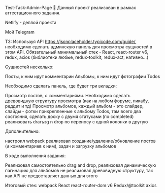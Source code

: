 Test-Task-Admin-Page
👋 Данный проект реализован в рамках аттестационного задания.

Netlify - деплой проекта

Мой Telegram

ТЗ:
Используя API https://jsonplaceholder.typicode.com/guide/, необходимо сделать админскую панель для просмотра сущностей в этом API. Обязательный минимальный стек - React, react-router v6, redux, axios (библиотеки любые, redux-toolkit, redux-act, нативно…)

Сущностей несколько:

Посты, к ним идут комментарии
Альбомы, к ним идут фотографии
Todos

Необходимо сделать панель, где будет три вкладки:

Просмотр постов, с комментариями. Необходимо сделать древовидную структуру просмотра (как на любом форуме, пикабу, реддит и тд)
Просмотр альбомов, каждый альбом - это слайдер, слайды - фотки прикрепленные к альбому
Todos, там всего два состояния, сделать доску с двумя статусами (по completed) реализовать draтьзg n drop по переносу с одной колонки в другую

Дополнительно:

настроил webpack
реализовал создание/удаление/обновление постов (и комментариев к ним), задач и загрузку альбомов

В ходе выполнения задания:

Реализовал самостоятельно drag and drop, реализовал динамическую пагинацию для альбомов
не реализовал древовидную структуру, так как API не предоставляет данных для этого

Итоговый стек:
webpack
React
react-router-dom v6
Redux/@toolkit
axios
